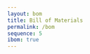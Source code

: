 ```yaml
---
layout: bom
title: Bill of Materials
permalink: /bom
sequence: 5
ibom: true
---
```


<!--

======= How to generate BOM ======

    1. Generate a new Netlist
    2. Generate a new *.xml file
        Remove all BOM plugins -> Add BOM plugin "bom_csv_grouped_by_value" -> Click Generate
    3. Check all columns of BOM
    4. Generate `bill_of_materials.csv` and `bom.json`
        ```
        make bom
        make stats
        ```
    5. Check /bom URL
        ```
        make
        ```
    6. Add extra BOM items in `bill_of_materials.csv` manually
        Battery
        Antenna
        Screw, nuts, spacers
        SWD programming cable

======= How to generate iBOM ======
    1. Ensure Netlist and XML files are latest
    2. Go to PCB Layout
    3. Click iBOM menu item
    4. Change the directory in General > Directory > /hutscape/{PROJECT}/bom/
    5. Show first pin in Html default > Check "Highlight first pin"
    6. Add DNP as a column in Extra fields > Check "DNP"
    7. Generate ibom.html by clickign "Generate BOM"

====== How to generate BOM Stats file _data/bom.json ======

    1. make stats
-->
